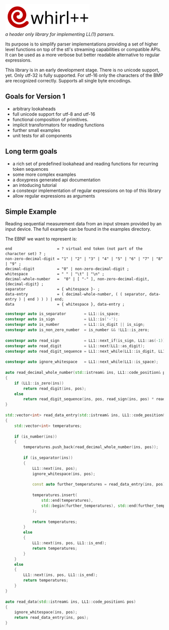 ![whirl++](assets/images/logo.svg)<br/>
_a header only library for implementing LL(1) parsers_.

Its purpose is to simplify parser implementations providing a set of higher level functions on top
of the stl's streaming capabilities or compatible APIs. It can be used as a more verbose but better readable alternative to regular expressions.

This library is in an early development stage.
There is no unicode support, yet. Only utf-32 is fully supported. For utf-16 only the characters of
the BMP are recognized correctly. Supports all single byte encodings.

## Goals for Version 1
- arbitrary lookaheads
- full unicode support for utf-8 and utf-16
- functional composition of primitives.
- implicit transformators for reading functions
- further small examples
- unit tests for all components

## Long term goals
- a rich set of predefined lookahead and reading functions for recurring token sequences
- some more complex examples
- a doxypress generated api documentation
- an intoducing tutorial
- a constexpr implementation of regular expressions on top of this library
- allow regular expressions as arguments


## Simple Example
Reading sequential measurement data from an input stream provided by an input device. The full
example can be found in the examples directory.

The EBNF we want to represent is:

```
end                    = ? virtual end token (not part of the character set) ? ;
non-zero-decimal-digit = "1" | "2" | "3" | "4" | "5" | "6" | "7" | "8" | "9" ;
decimal-digit          = "0" | non-zero-decimal-digit ;
whitespace             = " " | "\t" | "\n" ;
decimal-whole-number   =  "0" | [ "-" ], non-zero-decimal-digit, {decimal-digit} ;
separator              = { whitespace }- ;
data-entry             = ( decimal-whole-number, ( ( separator, data-entry ) | end ) ) ) | end;
data                   = { whitespace }, data-entry ;
```

```C++
constexpr auto is_separator        = LL1::is_space;
constexpr auto is_sign             = LL1::is('-');
constexpr auto is_number           = LL1::is_digit || is_sign;
constexpr auto is_non_zero_number  = is_number && !LL1::is_zero;

constexpr auto read_sign           = LL1::next_if(is_sign, LL1::as(-1)) || 1;
constexpr auto read_digit          = LL1::next(LL1::as_digit);
constexpr auto read_digit_sequence = LL1::next_while(LL1::is_digit, LL1::as_digits);

constexpr auto ignore_whitespace   = LL1::next_while(LL1::is_space);

auto read_decimal_whole_number(std::istream& ins, LL1::code_position& pos)
{
    if (LL1::is_zero(ins))
        return read_digit(ins, pos);
    else
        return read_digit_sequence(ins, pos, read_sign(ins, pos) * read_digit(ins, pos));
}

std::vector<int> read_data_entry(std::istream& ins, LL1::code_position& pos)
{
    std::vector<int> temperatures;

    if (is_number(ins))
    {
        temperatures.push_back(read_decimal_whole_number(ins, pos));

        if (is_separator(ins))
        {
            LL1::next(ins, pos);
            ignore_whitespace(ins, pos);

            const auto further_temperatures = read_data_entry(ins, pos);

            temperatures.insert(
                std::end(temperatures),
                std::begin(further_temperatures), std::end(further_temperatures)
            );

            return temperatures;
        }
        else
        {
            LL1::next(ins, pos, LL1::is_end);
            return temperatures;
        }
    }
    else
    {
        LL1::next(ins, pos, LL1::is_end);
        return temperatures;
    }
}

auto read_data(std::istream& ins, LL1::code_position& pos)
{
    ignore_whitespace(ins, pos);
    return read_data_entry(ins, pos);
}
```
